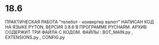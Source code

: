 # 18.6

ПРАКТИЧЕСКАЯ РАБОТА "телебот - конвертер валют"
НАПИСАН КОД НА ЯЗЫКЕ PYTON, ВЕРСИЯ 3.8.6 В ПРОГРАММЕ PYCHARM.
АРХИВ СОДЕРЖИТ ТРИ ФАЙЛА С КОДОМ.
ФАЙЛЫ : 
BOT_MAIN.py ,
EXTENSIONS.py ,
CONFIG.py

